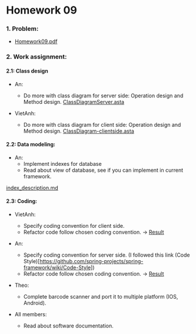# Homework 09

### 1. Problem:

- [Homework09.pdf](https://www.dropbox.com/sh/8jztnzl47dzwc8i/AABjDxRj09nWiGmcJRvbt7BDa/Homework?dl=0&preview=Homework09.pdf&subfolder_nav_tracking=1)

### 2. Work assignment:

#### 2.1: Class  design

- An:
    + Do more with class diagram for server side: Operation  design and Method  design.
    [ClassDiagramServer.asta](https://bitbucket.org/vietanhdev/isd.ict.20181-01/src/master/DetailedDesign/week-07/ClassDiagramServer.asta)

- VietAnh:
    + Do more with class diagram for client side: Operation  design and Method  design.
    [ClassDiagram-clientside.asta](https://bitbucket.org/vietanhdev/isd.ict.20181-01/src/master/DetailedDesign/week-07/ClassDiagram-clientside.asta)

#### 2.2: Data  modeling:

- An:
    + Implement indexes for database
    + Read about view of database, see if you can implement in current framework.

[index_description.md](https://bitbucket.org/vietanhdev/isd.ict.20181-01/src/master/DetailedDesign/week-09/index_description.md)

#### 2.3: Coding:

- VietAnh:
    + Specify coding  convention for client side.
    + Refactor code follow chosen coding convention.
-> [Result](https://bitbucket.org/vietanhdev/isd.ict.20181-01/src/master/Project/eStoreManager-PC-Electron/)

- An:
    + Specify coding  convention for server side. (I followed this link (Code Style)[https://github.com/spring-projects/spring-framework/wiki/Code-Style])
    + Refactor code follow chosen coding convention.
-> [Result](https://bitbucket.org/vietanhdev/isd.ict.20181-01/src/master/Project/eStoreManager-SERVER/)

- Theo:
    + Complete barcode scanner and port it to multiple platform (IOS, Android).

- All members: 
    + Read about software documentation.




